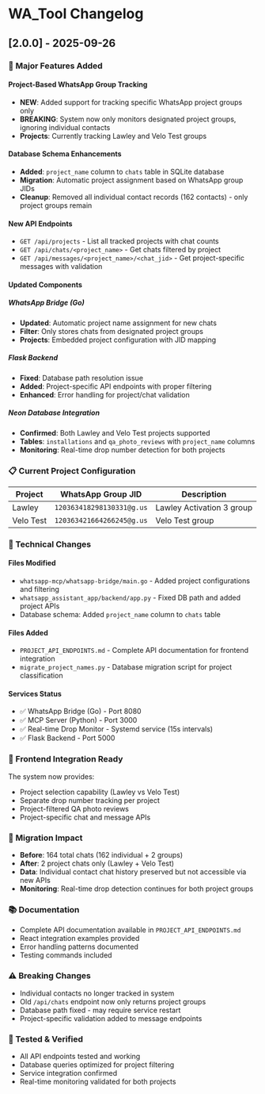 # WA_Tool Changelog

## [2.0.0] - 2025-09-26

### 🚀 Major Features Added

#### Project-Based WhatsApp Group Tracking
- **NEW**: Added support for tracking specific WhatsApp project groups only
- **BREAKING**: System now only monitors designated project groups, ignoring individual contacts
- **Projects**: Currently tracking Lawley and Velo Test groups

#### Database Schema Enhancements
- **Added**: `project_name` column to `chats` table in SQLite database
- **Migration**: Automatic project assignment based on WhatsApp group JIDs
- **Cleanup**: Removed all individual contact records (162 contacts) - only project groups remain

#### New API Endpoints
- `GET /api/projects` - List all tracked projects with chat counts
- `GET /api/chats/<project_name>` - Get chats filtered by project
- `GET /api/messages/<project_name>/<chat_jid>` - Get project-specific messages with validation

#### Updated Components

##### WhatsApp Bridge (Go)
- **Updated**: Automatic project name assignment for new chats
- **Filter**: Only stores chats from designated project groups
- **Projects**: Embedded project configuration with JID mapping

##### Flask Backend
- **Fixed**: Database path resolution issue
- **Added**: Project-specific API endpoints with proper filtering
- **Enhanced**: Error handling for project/chat validation

##### Neon Database Integration
- **Confirmed**: Both Lawley and Velo Test projects supported
- **Tables**: `installations` and `qa_photo_reviews` with `project_name` columns
- **Monitoring**: Real-time drop number detection for both projects

### 📋 Current Project Configuration

| Project | WhatsApp Group JID | Description |
|---------|-------------------|-------------|
| Lawley | `120363418298130331@g.us` | Lawley Activation 3 group |
| Velo Test | `120363421664266245@g.us` | Velo Test group |

### 🔧 Technical Changes

#### Files Modified
- `whatsapp-mcp/whatsapp-bridge/main.go` - Added project configurations and filtering
- `whatsapp_assistant_app/backend/app.py` - Fixed DB path and added project APIs
- Database schema: Added `project_name` column to `chats` table

#### Files Added
- `PROJECT_API_ENDPOINTS.md` - Complete API documentation for frontend integration
- `migrate_project_names.py` - Database migration script for project classification

#### Services Status
- ✅ WhatsApp Bridge (Go) - Port 8080
- ✅ MCP Server (Python) - Port 3000  
- ✅ Real-time Drop Monitor - Systemd service (15s intervals)
- ✅ Flask Backend - Port 5000

### 🎯 Frontend Integration Ready

The system now provides:
- Project selection capability (Lawley vs Velo Test)
- Separate drop number tracking per project
- Project-filtered QA photo reviews
- Project-specific chat and message APIs

### 🔄 Migration Impact

- **Before**: 164 total chats (162 individual + 2 groups)
- **After**: 2 project chats only (Lawley + Velo Test)
- **Data**: Individual contact chat history preserved but not accessible via new APIs
- **Monitoring**: Real-time drop detection continues for both project groups

### 📚 Documentation

- Complete API documentation available in `PROJECT_API_ENDPOINTS.md`
- React integration examples provided
- Error handling patterns documented
- Testing commands included

### ⚠️ Breaking Changes

- Individual contacts no longer tracked in system
- Old `/api/chats` endpoint now only returns project groups
- Database path fixed - may require service restart
- Project-specific validation added to message endpoints

### 🧪 Tested & Verified

- All API endpoints tested and working
- Database queries optimized for project filtering
- Service integration confirmed
- Real-time monitoring validated for both projects